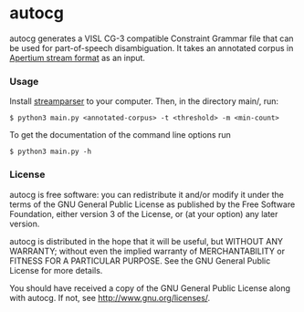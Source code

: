 # autocg

autocg generates a VISL CG-3 compatible Constraint Grammar file that
can be used for part-of-speech disambiguation. It takes an annotated
corpus in [Apertium stream
format](http://wiki.apertium.org/wiki/Apertium_stream_format) as an
input.

### Usage

Install [streamparser](https://github.com/apertium/streamparser) to
your computer. Then, in the directory main/, run:

```
$ python3 main.py <annotated-corpus> -t <threshold> -m <min-count>
```

To get the documentation of the command line options run

```
$ python3 main.py -h
```

### License

autocg is free software: you can redistribute it and/or modify
it under the terms of the GNU General Public License as published by
the Free Software Foundation, either version 3 of the License, or
(at your option) any later version.

autocg is distributed in the hope that it will be useful,
but WITHOUT ANY WARRANTY; without even the implied warranty of
MERCHANTABILITY or FITNESS FOR A PARTICULAR PURPOSE.  See the
GNU General Public License for more details.

You should have received a copy of the GNU General Public License
along with autocg.  If not, see <http://www.gnu.org/licenses/>.
